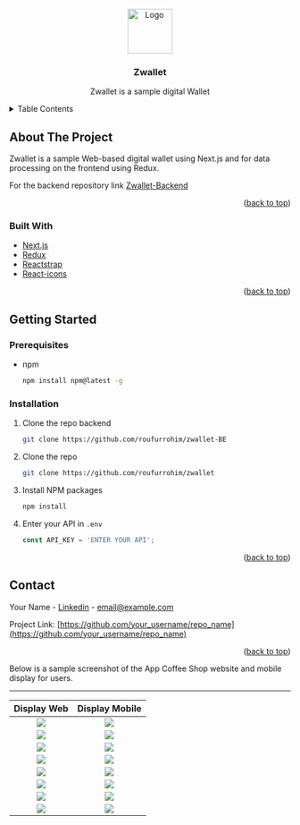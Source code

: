<div id="top"></div>
<!-- PROJECT LOGO -->
<br />
<div align="center">
  <a href="https://github.com/othneildrew/Best-README-Template">
    <img src="images/logo.png" alt="Logo" width="80" height="80">
  </a>

  <h3 align="center">Zwallet</h3>

  <p align="center">
    Zwallet is a sample digital Wallet
  </p>
</div>



<!-- TABLE OF CONTENTS -->
<details>
  <summary>Table Contents</summary>
  <ol>
    <li>
      <a href="#about-the-project">About The Project</a>
      <ul>
        <li><a href="#built-with">Built With</a></li>
      </ul>
    </li>
    <li>
      <a href="#getting-started">Getting Started</a>
      <ul>
        <li><a href="#prerequisites">Prerequisites</a></li>
        <li><a href="#installation">Installation</a></li>
      </ul>
    </li>
    <li><a href="#usage">Usage</a></li>
    <li><a href="#roadmap">Roadmap</a></li>
    <li><a href="#contributing">Contributing</a></li>
    <li><a href="#license">License</a></li>
    <li><a href="#contact">Contact</a></li>
    <li><a href="#acknowledgments">Acknowledgments</a></li>
  </ol>
</details>



<!-- ABOUT THE PROJECT -->
## About The Project


Zwallet is a sample Web-based digital wallet using Next.js and for data processing on the frontend using Redux.

For the backend repository link [Zwallet-Backend](https://github.com/roufurrohim/zwallet-BE)

<p align="right">(<a href="#top">back to top</a>)</p>



### Built With

* [Next.js](https://nextjs.org/)
* [Redux](https://redux.js.org/)
* [Reactstrap](https://reactstrap.github.io/)
* [React-icons](https://react-icons.github.io/)

<p align="right">(<a href="#top">back to top</a>)</p>



<!-- GETTING STARTED -->
## Getting Started

### Prerequisites

* npm
  ```sh
  npm install npm@latest -g
  ```

### Installation

1. Clone the repo backend
   ```sh
   git clone https://github.com/roufurrohim/zwallet-BE
   ```
2. Clone the repo
   ```sh
   git clone https://github.com/roufurrohim/zwallet
   ```
3. Install NPM packages
   ```sh
   npm install
   ```
4. Enter your API in `.env`
   ```js
   const API_KEY = 'ENTER YOUR API';
   ```

<p align="right">(<a href="#top">back to top</a>)</p>


<!-- CONTACT -->
## Contact

Your Name - [Linkedin](https://twitter.com/your_username) - email@example.com

Project Link: [https://github.com/your_username/repo_name](https://github.com/your_username/repo_name)

<p align="right">(<a href="#top">back to top</a>)</p>


Below is a sample screenshot of the App Coffee Shop website and mobile display for users.

---------------------------------------------------
Display Web|Display Mobile
:-----------------------:|:----------------------------:
![](img/web/homepage.png)|![](img/mobile/landing.png)
![](img/web/login.png)|![](img/mobile/LOGIN.png)
![](img/web/register.png)|![](img/mobile/signup.png)
![](img/web/dashboard.png)|![](img/mobile/dashboard.png)
![](img/web/transfer.png)|![](img/mobile/tf.png)
![](img/web/topup2.png)|![](img/mobile/topup2.png)
![](img/web/history.png)|![](img/mobile/history.png)
![](img/web/profile.png)|![](img/mobile/profile.png)